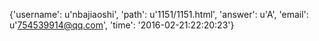 {'username': u'nbajiaoshi', 'path': u'1151/1151.html', 'answer': u'A', 'email': u'754539914@qq.com', 'time': '2016-02-21:22:20:23'}
